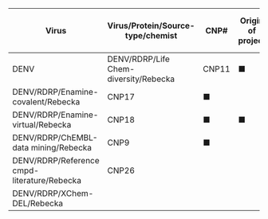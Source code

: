 |Virus|Virus/Protein/Source-type/chemist|CNP#|Origin of project|Virtual screen|Library selection and testing|Additional testing|Expansion set|Biological result of expansion|Hit to lead|lead optimization|Pre-clinical|IND|Clinical trials|NDA|publications|
|------------- |------------- |------------- |------------- |------------- |------------- |------------- |------------- |------------- |------------- |------------- |------------- |------------- |------------- |------------- |------------- |
|DENV|DENV/RDRP/Life Chem-diversity/Rebecka|CNP11|■||■|■|■|▶️|||||||
|DENV/RDRP/Enamine-covalent/Rebecka|CNP17|■||■||▢||||||||
|DENV/RDRP/Enamine-virtual/Rebecka|CNP18|■|■|▶️||||||||||
|DENV/RDRP/ChEMBL-data mining/Rebecka|CNP9|■||■|■|■||||||||
|DENV/RDRP/Reference cmpd-literature/Rebecka|CNP26|||||||||||||
|DENV/RDRP/XChem-DEL/Rebecka||||||||||||||


